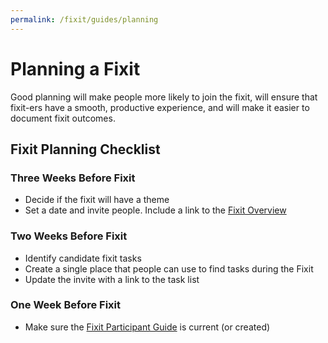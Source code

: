 ```yaml
---
permalink: /fixit/guides/planning
---
```


# Planning a Fixit

Good planning will make people more likely to join the fixit, will ensure that fixit-ers have a smooth, productive experience, and will make it easier to document fixit outcomes.

## Fixit Planning Checklist

### Three Weeks Before Fixit
* Decide if the fixit will have a theme
* Set a date and invite people. Include a link to the [Fixit Overview](/fixit)

### Two Weeks Before Fixit
* Identify candidate fixit tasks
* Create a single place that people can use to find tasks during the Fixit
* Update the invite with a link to the task list

### One Week Before Fixit
* Make sure the [Fixit Participant Guide](/fixit/guides/participation) is current (or created)

